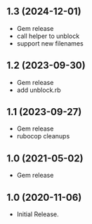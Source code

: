 ## 1.3 (2024-12-01)

  - Gem release
  - call helper to unblock
  - support new filenames

## 1.2 (2023-09-30)

  - Gem release
  - add unblock.rb

## 1.1 (2023-09-27)

  - Gem release
  - rubocop cleanups

## 1.0 (2021-05-02)

  - Gem release

## 1.0 (2020-11-06)

  - Initial Release.

